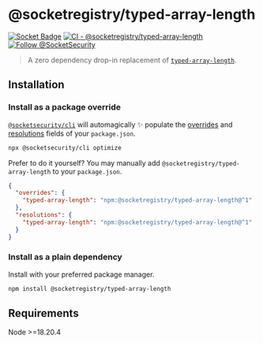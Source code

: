 # @socketregistry/typed-array-length

[![Socket Badge](https://socket.dev/api/badge/npm/package/@socketregistry/typed-array-length)](https://socket.dev/npm/package/@socketregistry/typed-array-length)
[![CI - @socketregistry/typed-array-length](https://github.com/SocketDev/socket-registry-js/actions/workflows/test.yml/badge.svg)](https://github.com/SocketDev/socket-registry-js/actions/workflows/test.yml)
[![Follow @SocketSecurity](https://img.shields.io/twitter/follow/SocketSecurity?style=social)](https://twitter.com/SocketSecurity)

> A zero dependency drop-in replacement of
> [`typed-array-length`](https://www.npmjs.com/package/typed-array-length).

## Installation

### Install as a package override

[`@socketsecurity/cli`](https://www.npmjs.com/package/@socketsecurity/cli) will
automagically :sparkles: populate the
[overrides](https://docs.npmjs.com/cli/v9/configuring-npm/package-json#overrides)
and [resolutions](https://yarnpkg.com/configuration/manifest#resolutions) fields
of your `package.json`.

```sh
npx @socketsecurity/cli optimize
```

Prefer to do it yourself? You may manually add
`@socketregistry/typed-array-length` to your `package.json`.

```json
{
  "overrides": {
    "typed-array-length": "npm:@socketregistry/typed-array-length@^1"
  },
  "resolutions": {
    "typed-array-length": "npm:@socketregistry/typed-array-length@^1"
  }
}
```

### Install as a plain dependency

Install with your preferred package manager.

```sh
npm install @socketregistry/typed-array-length
```

## Requirements

Node &gt;=18.20.4
